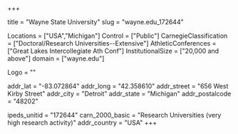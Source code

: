 
+++

title = "Wayne State University"
slug = "wayne.edu_172644"

Locations = ["USA","Michigan"]
Control = ["Public"]
CarnegieClassification = ["Doctoral/Research Universities--Extensive"]
AthleticConferences = ["Great Lakes Intercollegiate Ath Conf"]
InstitutionalSize = ["20,000 and above"]
domain = ["wayne.edu"]

Logo = ""

addr_lat = "-83.072864"
addr_long = "42.358610"
addr_street = "656 West Kirby Street"
addr_city = "Detroit"
addr_state = "Michigan"
addr_postalcode = "48202"

ipeds_unitid = "172644"
carn_2000_basic = "Research Universities (very high research activity)"
addr_country = "USA"
+++
    

